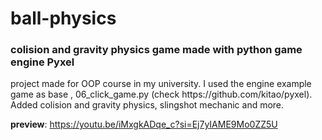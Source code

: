 # ball-physics
### colision and gravity physics game made with python game engine Pyxel

<p>project made for OOP course in my university. I used the engine example game as base , 06_click_game.py (check https://github.com/kitao/pyxel). Added colision and gravity physics, slingshot mechanic and more.</p>

**preview**: https://youtu.be/iMxgkADqe_c?si=Ej7yIAME9Mo0ZZ5U
